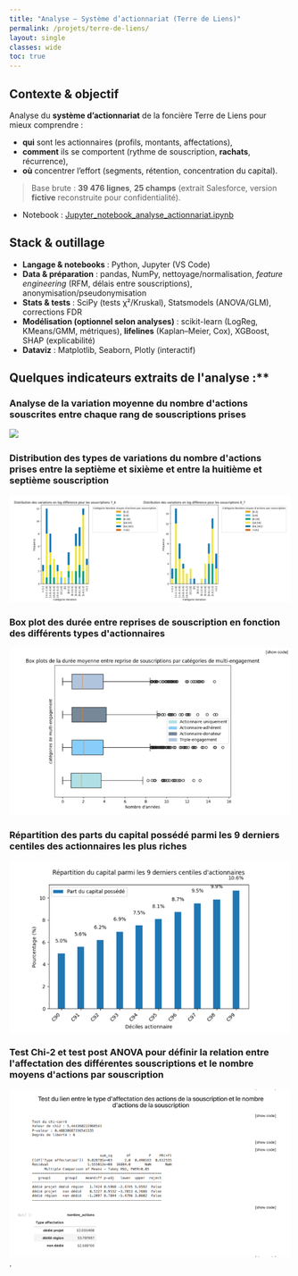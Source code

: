 ```yaml
---
title: "Analyse — Système d’actionnariat (Terre de Liens)"
permalink: /projets/terre-de-liens/
layout: single
classes: wide
toc: true
---
```


## Contexte & objectif
Analyse du **système d’actionnariat** de la foncière Terre de Liens pour mieux comprendre :
- **qui** sont les actionnaires (profils, montants, affectations),
- **comment** ils se comportent (rythme de souscription, **rachats**, récurrence),
- **où** concentrer l’effort (segments, rétention, concentration du capital).

> Base brute : **39 476 lignes**, **25 champs** (extrait Salesforce, version **fictive** reconstruite pour confidentialité).

- Notebook : [Jupyter_notebook_analyse_actionnariat.ipynb](../asset/data_analysis_TDL/notebooks/Jupyter_notebook_analyse_actionnariat.ipynb)

## Stack & outillage

- **Langage & notebooks** : Python, Jupyter (VS Code)
- **Data & préparation** : pandas, NumPy, nettoyage/normalisation, *feature engineering* (RFM, délais entre souscriptions), anonymisation/pseudonymisation
- **Stats & tests** : SciPy (tests χ²/Kruskal), Statsmodels (ANOVA/GLM), corrections FDR
- **Modélisation (optionnel selon analyses)** : scikit-learn (LogReg, KMeans/GMM, métriques), **lifelines** (Kaplan–Meier, Cox), XGBoost, SHAP (explicabilité)
- **Dataviz** : Matplotlib, Seaborn, Plotly (interactif)


## Quelques indicateurs extraits de l'analyse :**

### Analyse de la variation moyenne du nombre d'actions souscrites entre chaque rang de souscriptions prises

![](../asset/data_analysis_TDL/images/Analyse%20de%20la%20variation%20moyenne%20du%20nombre%20d%E2%80%99actions%20souscrites%20entre%20chaque%20rang%20de%20souscriptions%20prises.png)


### Distribution des types de variations du nombre d'actions prises entre la septième et sixième  et entre la huitième et septième souscription

![](../asset/data_analysis_TDL/images/Distribution%20des%20types%20de%20variations%20du%20nombre%20d%E2%80%99actions%20prises%20entre%20la%20septie%CC%80me%20et%20sixie%CC%80me%20et%20entre%20la%20huitie%CC%80me%20et%20septie%CC%80me%20souscription%20%20.png)

### Box plot des durée entre reprises de souscription en fonction des différents types d'actionnaires

![](../asset/data_analysis_TDL/images/Box%20plot%20des%20dure%CC%81e%20entre%20reprises%20de%20souscription%20en%20fonction%20des%20diffe%CC%81rents%20types%20d%E2%80%99actionnaires%20.png)

### Répartition des parts du capital possédé parmi les 9 derniers centiles des actionnaires les plus riches

![](../asset/data_analysis_TDL/images/Re%CC%81partition%20des%20parts%20du%20capital%20posse%CC%81de%CC%81%20parmi%20les%209%20derniers%20centiles%20des%20actionnaires%20les%20plus%20riches%20%20.png)

### Test Chi-2 et test post ANOVA pour définir la relation entre l'affectation des différentes souscriptions et le nombre moyens d'actions par souscription

![](../asset/data_analysis_TDL/images/Test%20Chi-2%20et%20test%20post%20ANOVA%20pour%20de%CC%81finir%20la%20relation%20entre%20l%E2%80%99affectation%20des%20diffe%CC%81rentes%20souscriptions%20et%20le%20nombre%20moyens%20d%E2%80%99actions%20par%20souscription%20%20.png). 


